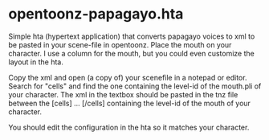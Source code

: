 # opentoonz-papagayo.hta
Simple hta (hypertext application) that converts papagayo voices to xml to be pasted in your scene-file in opentoonz.
Place the mouth on your character. I use a column for the mouth, but you could even customize the layout in the hta.

Copy the xml and open (a copy of) your scenefile in a notepad or editor. Search for "cells" and find the one containing the level-id of the mouth.pli of your character.
The xml in the textbox should be pasted in the tnz file between the [cells] ... [/cells] containing the level-id of the mouth of your character.

You should edit the configuration in the hta so it matches your character.


